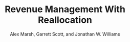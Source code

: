 ---
layout: pdf
permalink: /jmp/
pdf: /assets/papers/RevenueManagementWithReallocation.pdf
title: "Revenue Management With Reallocation"
seo_title: "Revenue Management With Reallocation"
author: "Alex Marsh, Garrett Scott, and Jonathan W. Williams"
---